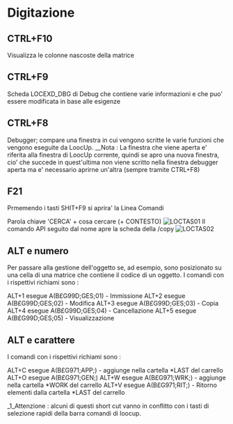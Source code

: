 # Digitazione

## CTRL+F10
Visualizza le colonne nascoste della matrice

## CTRL+F9
Scheda LOCEXD_DBG di Debug che contiene varie informazioni e che puo' essere modificata in base alle esigenze

## CTRL+F8
Debugger; compare una finestra in cui vengono scritte le varie funzioni che vengono eseguite da LoocUp.
__Nota :  La finestra che viene aperta e' riferita alla finestra di LoocUp corrente, quindi se apro una nuova finestra, cio' che succede in quest'ultima non viene scritto nella finestra debugger
aperta ma e' necessario aprirne un'altra (sempre tramite CTRL+F8)

## F21
Prmemendo i tasti SHIT+F9 si aprira' la Linea Comandi

Parola chiave 'CERCA' + cosa cercare (+ CONTESTO)
![LOCTAS01](http://doc.smeup.com/immagini/MBDOC_OPE-LOCTAS/LOCTAS01.png)
Il comando API seguito dal nome apre la scheda della /copy
![LOCTAS02](http://doc.smeup.com/immagini/MBDOC_OPE-LOCTAS/LOCTAS02.png)

## ALT e numero
Per passare alla gestione dell'oggetto se, ad esempio, sono posizionato su una cella di una matrice che contiene il codice di un oggetto.
I comandi con i rispettivi richiami sono : 

ALT+1 esegue A(B£G99D;GES;01) - Immissione
ALT+2 esegue A(B£G99D;GES;02) - Modifica
ALT+3 esegue A(B£G99D;GES;03) - Copia
ALT+4 esegue A(B£G99D;GES;04) - Cancellazione
ALT+5 esegue A(B£G99D;GES;05) - Visualizzazione


## ALT e carattere
I comandi con i rispettivi richiami sono : 

ALT+C esegue A(B£G971;APP;) - aggiunge nella cartella \*LAST del carrello
ALT+O esegue A(B£G971;GEN;)
ALT+W esegue A(B£G971;WRK;) - aggiunge nella cartella \*WORK del carrello
ALT+V esegue A(B£G971;RIT;) - Ritorno elementi dalla cartella \*LAST del carrello


_1_Attenzione :  alcuni di questi short cut vanno in conflitto con i tasti di selezione rapidi della barra comandi di loocup.

